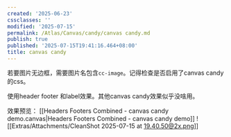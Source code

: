 ```yaml
---
created: '2025-06-23'
cssclasses: ''
modified: '2025-07-15'
permalink: /Atlas/Canvas/candy/canvas candy.md
publish: true
published: '2025-07-15T19:41:16.464+08:00'
title: canvas candy
---
```

若要图片无边框，需要图片名包含`cc-image`。记得检查是否启用了canvas candy的css。

使用header footer 和label效果。其他canvas candy效果似乎没啥用。

效果预览：
[[Headers Footers Combined - canvas candy demo.canvas|Headers Footers Combined - canvas candy demo]]
![[Extras/Attachments/CleanShot 2025-07-15 at 19.40.50@2x.png]]